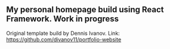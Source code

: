 ## My personal homepage build using React Framework. Work in progress

Original template build by Dennis Ivanov. Link: https://github.com/divanov11/portfolio-website
